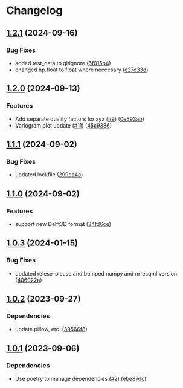 # Changelog

## [1.2.1](https://github.com/equinor/vargrest/compare/v1.2.0...v1.2.1) (2024-09-16)


### Bug Fixes

* added test_data to gitignore ([6f015b4](https://github.com/equinor/vargrest/commit/6f015b4f23ac96726ff6ffb609262e613269af31))
* changed np.float to float where neccesary ([c27c33d](https://github.com/equinor/vargrest/commit/c27c33ddd099caba8aac3a101adf57ddf60d0d23))

## [1.2.0](https://github.com/equinor/vargrest/compare/v1.1.1...v1.2.0) (2024-09-13)


### Features

* Add separate quality factors for xyz ([#9](https://github.com/equinor/vargrest/issues/9)) ([0e593ab](https://github.com/equinor/vargrest/commit/0e593abaf52fe18fced70ad173094dfee9651484))
* Variogram plot update ([#11](https://github.com/equinor/vargrest/issues/11)) ([45c9386](https://github.com/equinor/vargrest/commit/45c9386d267ff5b7105d2ce8992ad6a1a537ef72))

## [1.1.1](https://github.com/equinor/vargrest/compare/v1.1.0...v1.1.1) (2024-09-02)


### Bug Fixes

* updated lockfile ([299ea4c](https://github.com/equinor/vargrest/commit/299ea4cb0c25193d35699a4ccb24e1314d955be9))

## [1.1.0](https://github.com/equinor/vargrest/compare/v1.0.3...v1.1.0) (2024-09-02)


### Features

* support new Delft3D format ([34fd6ce](https://github.com/equinor/vargrest/commit/34fd6ce55fb0aa47723d9f857ad6419549b82936))

## [1.0.3](https://github.com/equinor/vargrest/compare/v1.0.2...v1.0.3) (2024-01-15)


### Bug Fixes

* updated relese-please and bumped numpy and nrresqml version ([406022a](https://github.com/equinor/vargrest/commit/406022a5c216c1dd06959a67c6633f5178132bcc))

## [1.0.2](https://github.com/equinor/vargrest/compare/v1.0.1...v1.0.2) (2023-09-27)


### Dependencies

* update pillow, etc. ([39566f8](https://github.com/equinor/vargrest/commit/39566f87a3f804dbba66a8125c477051eaaa67f1))

## [1.0.1](https://github.com/equinor/vargrest/compare/v1.0.0...v1.0.1) (2023-09-06)


### Dependencies

* Use poetry to manage dependencies ([#2](https://github.com/equinor/vargrest/issues/2)) ([ebe87dc](https://github.com/equinor/vargrest/commit/ebe87dc4b0adbcd079196edbe6908b5b80a4c2bc))
